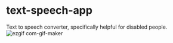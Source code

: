 # text-speech-app
Text to speech converter, specifically helpful for disabled people.
![ezgif com-gif-maker](https://user-images.githubusercontent.com/73601258/106912291-e7307f00-6728-11eb-872d-a3168ee6e379.gif)
